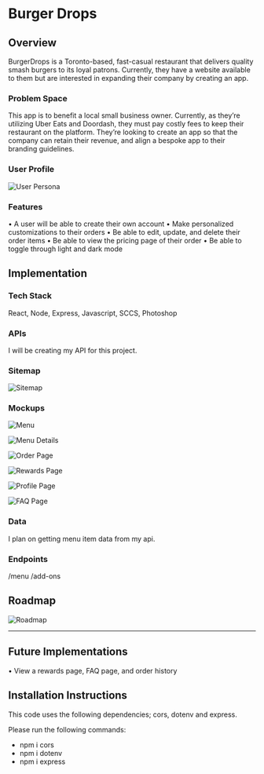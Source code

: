 # Burger Drops

## Overview

BurgerDrops is a Toronto-based, fast-casual restaurant that delivers quality smash burgers to its loyal patrons. Currently, they have a website available to them but are interested in expanding their company by creating an app.

### Problem Space

This app is to benefit a local small business owner. Currently, as they’re utilizing Uber Eats and Doordash, they must pay costly fees to keep their restaurant on the platform. They’re looking to create an app so that the company can retain their revenue, and align a bespoke app to their branding guidelines.

### User Profile

![User Persona](./capstone-proposal/user-persona.jpg)

### Features

• A user will be able to create their own account
• Make personalized customizations to their orders
• Be able to edit, update, and delete their order items
• Be able to view the pricing page of their order
• Be able to toggle through light and dark mode

## Implementation

### Tech Stack

React, Node, Express, Javascript, SCCS, Photoshop

### APIs

I will be creating my API for this project.

### Sitemap

![Sitemap](./capstone-proposal/sitemap.jpg)

### Mockups

![Menu](./capstone-proposal/menu.png)

![Menu Details](./capstone-proposal/menu-details.jpg)

![Order Page](./capstone-proposal/order-page.jpg)

![Rewards Page](./capstone-proposal/rewards.jpg)

![Profile Page](./capstone-proposal/profile.jpg)

![FAQ Page](./capstone-proposal/faq.jpg)

### Data

I plan on getting menu item data from my api.

### Endpoints

/menu
/add-ons

## Roadmap

![Roadmap](./capstone-proposal/roadmap.jpg)

---

## Future Implementations

• View a rewards page, FAQ page, and order history

## Installation Instructions

This code uses the following dependencies;
cors, dotenv and express.

Please run the following commands:

- npm i cors
- npm i dotenv
- npm i express
